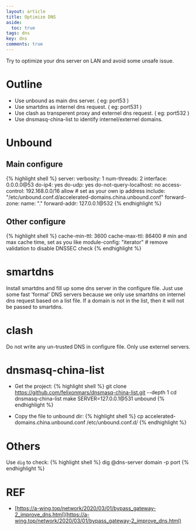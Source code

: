 ```yaml
---
layout: article
title: Optimize DNS
aside:
  toc: true
tags: dns
key: dns
comments: true
---
```


Try to optimize your dns server on LAN and avoid some unsafe issue.

<!--more-->

# Outline

- Use unbound as main dns server. ( eg: port53 )
- Use smartdns as internel dns request. ( eg: port531 )
- Use clash as transperent proxy and externel dns request. ( eg: port532 )
- Use dnsmasq-china-list to identify internel/externel domains.

# Unbound

## Main configure

{% highlight shell %}
server:
    verbosity: 1
    num-threads: 2
    interface: 0.0.0.0@53
    do-ip4: yes
    do-udp: yes
    do-not-query-localhost: no
    access-control: 192.168.0.0/16 allow # set as your own ip address
    include: "/etc/unbound.conf.d/accelerated-domains.china.unbound.conf"
    forward-zone:
        name: "."
        forward-addr: 127.0.0.1@532
{% endhighlight %}

## Other configure

{% highlight shell %}
cache-min-ttl: 3600
cache-max-ttl: 86400 # min and max cache time, set as you like
module-config: "iterator" # remove validation to disable DNSSEC check
{% endhighlight %}

# smartdns

Install smartdns and fill up some dns server in the configure file. Just use some fast 'formal' DNS servers because we only use smartdns on internel dns request based on a list file. If a domain is not in the list, then it will not be passed to smartdns.

# clash

Do not write any un-trusted DNS in configure file. Only use externel servers.

# dnsmasq-china-list

- Get the project:
{% highlight shell %}
git clone https://github.com/felixonmars/dnsmasq-china-list.git --depth 1
cd dnsmasq-china-list
make SERVER=127.0.0.1@531 unbound
{% endhighlight %}

- Copy the file to unbound dir:
{% highlight shell %}
cp accelerated-domains.china.unbound.conf /etc/unbound.conf.d/
{% endhighlight %}

# Others

Use `dig` to check:
{% highlight shell %}
dig @dns-server domain -p port
{% endhighlight %}


# REF

- [https://a-wing.top/network/2020/03/01/bypass_gateway-2_improve_dns.html](https://a-wing.top/network/2020/03/01/bypass_gateway-2_improve_dns.html)
